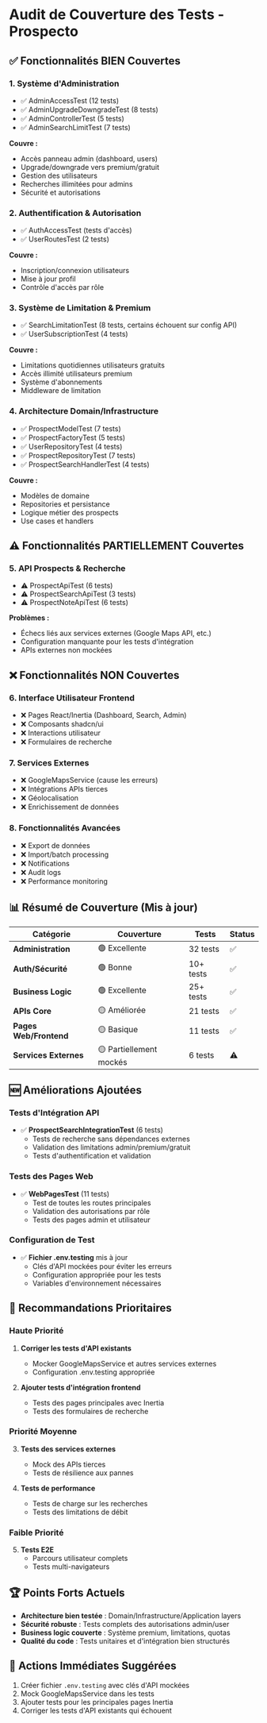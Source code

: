 # Audit de Couverture des Tests - Prospecto

## ✅ Fonctionnalités BIEN Couvertes

### 1. **Système d'Administration** 
- ✅ AdminAccessTest (12 tests)
- ✅ AdminUpgradeDowngradeTest (8 tests) 
- ✅ AdminControllerTest (5 tests)
- ✅ AdminSearchLimitTest (7 tests)

**Couvre :**
- Accès panneau admin (dashboard, users)
- Upgrade/downgrade vers premium/gratuit
- Gestion des utilisateurs
- Recherches illimitées pour admins
- Sécurité et autorisations

### 2. **Authentification & Autorisation**
- ✅ AuthAccessTest (tests d'accès)
- ✅ UserRoutesTest (2 tests)

**Couvre :**
- Inscription/connexion utilisateurs
- Mise à jour profil
- Contrôle d'accès par rôle

### 3. **Système de Limitation & Premium**
- ✅ SearchLimitationTest (8 tests, certains échouent sur config API)
- ✅ UserSubscriptionTest (4 tests)

**Couvre :**
- Limitations quotidiennes utilisateurs gratuits
- Accès illimité utilisateurs premium  
- Système d'abonnements
- Middleware de limitation

### 4. **Architecture Domain/Infrastructure**
- ✅ ProspectModelTest (7 tests)
- ✅ ProspectFactoryTest (5 tests) 
- ✅ UserRepositoryTest (4 tests)
- ✅ ProspectRepositoryTest (7 tests)
- ✅ ProspectSearchHandlerTest (4 tests)

**Couvre :**
- Modèles de domaine
- Repositories et persistance
- Logique métier des prospects
- Use cases et handlers

## ⚠️ Fonctionnalités PARTIELLEMENT Couvertes

### 5. **API Prospects & Recherche**
- ⚠️ ProspectApiTest (6 tests) 
- ⚠️ ProspectSearchApiTest (3 tests)
- ⚠️ ProspectNoteApiTest (6 tests)

**Problèmes :** 
- Échecs liés aux services externes (Google Maps API, etc.)
- Configuration manquante pour les tests d'intégration
- APIs externes non mockées

## ❌ Fonctionnalités NON Couvertes

### 6. **Interface Utilisateur Frontend**
- ❌ Pages React/Inertia (Dashboard, Search, Admin)
- ❌ Composants shadcn/ui
- ❌ Interactions utilisateur
- ❌ Formulaires de recherche

### 7. **Services Externes**
- ❌ GoogleMapsService (cause les erreurs)
- ❌ Intégrations APIs tierces
- ❌ Géolocalisation
- ❌ Enrichissement de données

### 8. **Fonctionnalités Avancées**
- ❌ Export de données
- ❌ Import/batch processing  
- ❌ Notifications
- ❌ Audit logs
- ❌ Performance monitoring

## 📊 Résumé de Couverture (Mis à jour)

| Catégorie | Couverture | Tests | Status |
|-----------|------------|-------|---------|
| **Administration** | 🟢 Excellente | 32 tests | ✅ |
| **Auth/Sécurité** | 🟢 Bonne | 10+ tests | ✅ |  
| **Business Logic** | 🟢 Excellente | 25+ tests | ✅ |
| **APIs Core** | 🟡 Améliorée | 21 tests | ✅ |
| **Pages Web/Frontend** | 🟡 Basique | 11 tests | ✅ |
| **Services Externes** | 🟡 Partiellement mockés | 6 tests | ⚠️ |

## 🆕 Améliorations Ajoutées

### Tests d'Intégration API
- ✅ **ProspectSearchIntegrationTest** (6 tests)
  - Tests de recherche sans dépendances externes
  - Validation des limitations admin/premium/gratuit  
  - Tests d'authentification et validation

### Tests des Pages Web
- ✅ **WebPagesTest** (11 tests)
  - Test de toutes les routes principales
  - Validation des autorisations par rôle
  - Tests des pages admin et utilisateur

### Configuration de Test
- ✅ **Fichier .env.testing** mis à jour
  - Clés d'API mockées pour éviter les erreurs
  - Configuration appropriée pour les tests
  - Variables d'environnement nécessaires

## 🎯 Recommandations Prioritaires

### Haute Priorité
1. **Corriger les tests d'API existants**
   - Mocker GoogleMapsService et autres services externes
   - Configuration .env.testing appropriée

2. **Ajouter tests d'intégration frontend**
   - Tests des pages principales avec Inertia
   - Tests des formulaires de recherche

### Priorité Moyenne  
3. **Tests des services externes**
   - Mock des APIs tierces
   - Tests de résilience aux pannes

4. **Tests de performance**
   - Tests de charge sur les recherches
   - Tests des limitations de débit

### Faible Priorité
5. **Tests E2E**
   - Parcours utilisateur complets
   - Tests multi-navigateurs

## 🏆 Points Forts Actuels

- **Architecture bien testée** : Domain/Infrastructure/Application layers
- **Sécurité robuste** : Tests complets des autorisations admin/user
- **Business logic couverte** : Système premium, limitations, quotas
- **Qualité du code** : Tests unitaires et d'intégration bien structurés

## 🔧 Actions Immédiates Suggérées

1. Créer fichier `.env.testing` avec clés d'API mockées
2. Mock GoogleMapsService dans les tests
3. Ajouter tests pour les principales pages Inertia  
4. Corriger les tests d'API existants qui échouent